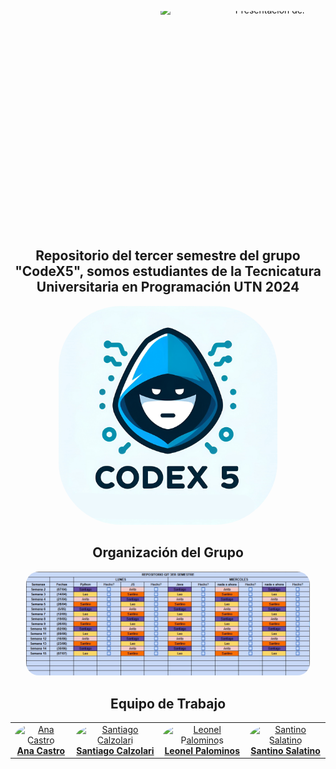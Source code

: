 <!-- GIF de presentación -->
<p align="center" style="position: relative; width: 480px; height: 350px; overflow: hidden; border-radius: 20px;">
  <img src="CodeX5/Codex5.gif" alt="Presentación del Repositorio - CodeX5" style="position: absolute; top: -10px; width: 480px; height: auto;">
</p>

<!-- Título principal -->
<h2 align="center">Repositorio del tercer semestre del grupo "CodeX5", somos estudiantes de la Tecnicatura Universitaria en Programación UTN 2024</h2>

<!-- Logo del grupo -->
<p align="center">
  <img src="CodeX5/LogoGrupoCodeX5.jpg" alt="Logo del grupo CodeX5" width="350px" height="350px" style="border-radius: 100px;">
</p>

<!-- Tabla de organización -->
<h2 align="center">Organización del Grupo</h2>
<p align="center">
  <img src="CodeX5/TablaOrganizacionGrupoCodeX5.jpg" alt="Tabla de Organización del grupo CodeX5" style="border-radius: 20px; max-width: 90%;">
</p>

<!-- Equipo de trabajo -->
<h2 align="center">Equipo de Trabajo</h2>
<table align="center">
  <tr>
    <td align="center">
      <a href="https://github.com/Anitacnieto">
        <img src="https://avatars.githubusercontent.com/u/170059293?v=4" width="100px;" style="border-radius: 50%;" alt="Ana Castro"/><br />
        <b>Ana Castro</b>
      </a>
    </td>
    <td align="center">
      <a href="https://github.com/SantyCalz">
        <img src="https://avatars.githubusercontent.com/u/170058564?v=4" width="100px;" style="border-radius: 50%;" alt="Santiago Calzolari"/><br />
        <b>Santiago Calzolari</b>
      </a>
    </td>
    <td align="center">
      <a href="https://github.com/leopa18">
        <img src="https://avatars.githubusercontent.com/u/164264047?v=4" width="100px;" style="border-radius: 50%;" alt="Leonel Palominos"/><br />
        <b>Leonel Palominos</b>
      </a>
    </td>
    <td align="center">
      <a href="https://github.com/SantiiSala">
        <img src="https://avatars.githubusercontent.com/u/169947610?v=4" width="100px;" style="border-radius: 50%;" alt="Santino Salatino"/><br />
        <b>Santino Salatino</b>
      </a>
    </td>
  </tr>
</table>
